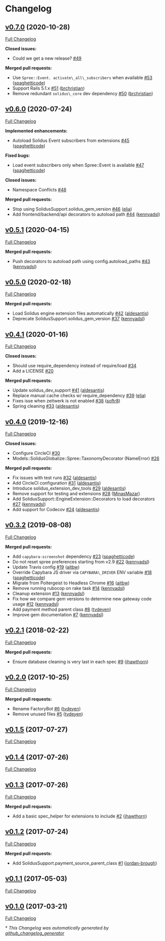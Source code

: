 # Changelog

## [v0.7.0](https://github.com/solidusio/solidus_support/tree/v0.7.0) (2020-10-28)

[Full Changelog](https://github.com/solidusio/solidus_support/compare/v0.6.0...v0.7.0)

**Closed issues:**

- Could we get a new release? [\#49](https://github.com/solidusio/solidus_support/issues/49)

**Merged pull requests:**

- Use `Spree::Event. activate\_all\_subscribers` when available [\#53](https://github.com/solidusio/solidus_support/pull/53) ([spaghetticode](https://github.com/spaghetticode))
- Support Rails 5.1.x [\#51](https://github.com/solidusio/solidus_support/pull/51) ([brchristian](https://github.com/brchristian))
- Remove redundant `solidus\_core` dev dependency [\#50](https://github.com/solidusio/solidus_support/pull/50) ([brchristian](https://github.com/brchristian))

## [v0.6.0](https://github.com/solidusio/solidus_support/tree/v0.6.0) (2020-07-24)

[Full Changelog](https://github.com/solidusio/solidus_support/compare/v0.5.1...v0.6.0)

**Implemented enhancements:**

- Autoload Solidus Event subscribers from extensions [\#45](https://github.com/solidusio/solidus_support/pull/45) ([spaghetticode](https://github.com/spaghetticode))

**Fixed bugs:**

- Load event subscribers only when Spree::Event is available [\#47](https://github.com/solidusio/solidus_support/pull/47) ([spaghetticode](https://github.com/spaghetticode))

**Closed issues:**

- Namespace Conflicts [\#48](https://github.com/solidusio/solidus_support/issues/48)

**Merged pull requests:**

- Stop using SolidusSupport.solidus\_gem\_version [\#46](https://github.com/solidusio/solidus_support/pull/46) ([elia](https://github.com/elia))
- Add frontend/backend/api decorators to autoload path [\#44](https://github.com/solidusio/solidus_support/pull/44) ([kennyadsl](https://github.com/kennyadsl))

## [v0.5.1](https://github.com/solidusio/solidus_support/tree/v0.5.1) (2020-04-15)

[Full Changelog](https://github.com/solidusio/solidus_support/compare/v0.5.0...v0.5.1)

**Merged pull requests:**

- Push decorators to autoload path using config.autoload\_paths [\#43](https://github.com/solidusio/solidus_support/pull/43) ([kennyadsl](https://github.com/kennyadsl))

## [v0.5.0](https://github.com/solidusio/solidus_support/tree/v0.5.0) (2020-02-18)

[Full Changelog](https://github.com/solidusio/solidus_support/compare/v0.4.1...v0.5.0)

**Merged pull requests:**

- Load Solidus engine extension files automatically [\#42](https://github.com/solidusio/solidus_support/pull/42) ([aldesantis](https://github.com/aldesantis))
- Deprecate SolidusSupport.solidus\_gem\_version [\#37](https://github.com/solidusio/solidus_support/pull/37) ([kennyadsl](https://github.com/kennyadsl))

## [v0.4.1](https://github.com/solidusio/solidus_support/tree/v0.4.1) (2020-01-16)

[Full Changelog](https://github.com/solidusio/solidus_support/compare/v0.4.0...v0.4.1)

**Closed issues:**

- Should use require\_dependency instead of require/load [\#34](https://github.com/solidusio/solidus_support/issues/34)
- Add a LICENSE [\#20](https://github.com/solidusio/solidus_support/issues/20)

**Merged pull requests:**

- Update solidus\_dev\_support [\#41](https://github.com/solidusio/solidus_support/pull/41) ([aldesantis](https://github.com/aldesantis))
- Replace manual cache checks w/ require\_dependency [\#39](https://github.com/solidusio/solidus_support/pull/39) ([elia](https://github.com/elia))
- Fixes isse when zeitwerk is not enabled [\#38](https://github.com/solidusio/solidus_support/pull/38) ([softr8](https://github.com/softr8))
- Spring cleaning [\#33](https://github.com/solidusio/solidus_support/pull/33) ([aldesantis](https://github.com/aldesantis))

## [v0.4.0](https://github.com/solidusio/solidus_support/tree/v0.4.0) (2019-12-16)

[Full Changelog](https://github.com/solidusio/solidus_support/compare/v0.3.2...v0.4.0)

**Closed issues:**

- Configure CircleCI [\#30](https://github.com/solidusio/solidus_support/issues/30)
- Models::SolidusGlobalize::Spree::TaxonomyDecorator \(NameError\) [\#26](https://github.com/solidusio/solidus_support/issues/26)

**Merged pull requests:**

- Fix issues with test runs [\#32](https://github.com/solidusio/solidus_support/pull/32) ([aldesantis](https://github.com/aldesantis))
- Add CircleCI configuration [\#31](https://github.com/solidusio/solidus_support/pull/31) ([aldesantis](https://github.com/aldesantis))
- Introduce solidus\_extension\_dev\_tools [\#29](https://github.com/solidusio/solidus_support/pull/29) ([aldesantis](https://github.com/aldesantis))
- Remove support for testing and extensions [\#28](https://github.com/solidusio/solidus_support/pull/28) ([MinasMazar](https://github.com/MinasMazar))
- Add SolidusSupport::EngineExtension::Decorators to load decorators [\#27](https://github.com/solidusio/solidus_support/pull/27) ([kennyadsl](https://github.com/kennyadsl))
- Add support for Codecov [\#24](https://github.com/solidusio/solidus_support/pull/24) ([aldesantis](https://github.com/aldesantis))

## [v0.3.2](https://github.com/solidusio/solidus_support/tree/v0.3.2) (2019-08-08)

[Full Changelog](https://github.com/solidusio/solidus_support/compare/v0.2.1...v0.3.2)

**Merged pull requests:**

- Add `capybara-screenshot` dependency [\#23](https://github.com/solidusio/solidus_support/pull/23) ([spaghetticode](https://github.com/spaghetticode))
- Do not reset spree preferences starting from v2.9 [\#22](https://github.com/solidusio/solidus_support/pull/22) ([kennyadsl](https://github.com/kennyadsl))
- Update Travis config [\#19](https://github.com/solidusio/solidus_support/pull/19) ([aitbw](https://github.com/aitbw))
- Override Capybara JS driver via `CAPYBARA\_DRIVER` ENV variable [\#18](https://github.com/solidusio/solidus_support/pull/18) ([spaghetticode](https://github.com/spaghetticode))
- Migrate from Poltergeist to Headless Chrome [\#16](https://github.com/solidusio/solidus_support/pull/16) ([aitbw](https://github.com/aitbw))
- Remove running rubocop on rake task [\#14](https://github.com/solidusio/solidus_support/pull/14) ([kennyadsl](https://github.com/kennyadsl))
- Cleanup extension [\#13](https://github.com/solidusio/solidus_support/pull/13) ([kennyadsl](https://github.com/kennyadsl))
- Fix how we compare gem versions to determine new gateway code usage [\#12](https://github.com/solidusio/solidus_support/pull/12) ([kennyadsl](https://github.com/kennyadsl))
- Add payment method parent class [\#8](https://github.com/solidusio/solidus_support/pull/8) ([tvdeyen](https://github.com/tvdeyen))
- Improve gem documentation [\#7](https://github.com/solidusio/solidus_support/pull/7) ([kennyadsl](https://github.com/kennyadsl))

## [v0.2.1](https://github.com/solidusio/solidus_support/tree/v0.2.1) (2018-02-22)

[Full Changelog](https://github.com/solidusio/solidus_support/compare/v0.2.0...v0.2.1)

**Merged pull requests:**

- Ensure database cleaning is very last in each spec [\#9](https://github.com/solidusio/solidus_support/pull/9) ([jhawthorn](https://github.com/jhawthorn))

## [v0.2.0](https://github.com/solidusio/solidus_support/tree/v0.2.0) (2017-10-25)

[Full Changelog](https://github.com/solidusio/solidus_support/compare/v0.1.5...v0.2.0)

**Merged pull requests:**

- Rename FactoryBot [\#6](https://github.com/solidusio/solidus_support/pull/6) ([tvdeyen](https://github.com/tvdeyen))
- Remove unused files [\#5](https://github.com/solidusio/solidus_support/pull/5) ([tvdeyen](https://github.com/tvdeyen))

## [v0.1.5](https://github.com/solidusio/solidus_support/tree/v0.1.5) (2017-07-27)

[Full Changelog](https://github.com/solidusio/solidus_support/compare/v0.1.4...v0.1.5)

## [v0.1.4](https://github.com/solidusio/solidus_support/tree/v0.1.4) (2017-07-26)

[Full Changelog](https://github.com/solidusio/solidus_support/compare/v0.1.3...v0.1.4)

## [v0.1.3](https://github.com/solidusio/solidus_support/tree/v0.1.3) (2017-07-26)

[Full Changelog](https://github.com/solidusio/solidus_support/compare/v0.1.2...v0.1.3)

**Merged pull requests:**

- Add a basic spec\_helper for extensions to include [\#2](https://github.com/solidusio/solidus_support/pull/2) ([jhawthorn](https://github.com/jhawthorn))

## [v0.1.2](https://github.com/solidusio/solidus_support/tree/v0.1.2) (2017-07-24)

[Full Changelog](https://github.com/solidusio/solidus_support/compare/v0.1.1...v0.1.2)

**Merged pull requests:**

- Add SolidusSupport.payment\_source\_parent\_class [\#1](https://github.com/solidusio/solidus_support/pull/1) ([jordan-brough](https://github.com/jordan-brough))

## [v0.1.1](https://github.com/solidusio/solidus_support/tree/v0.1.1) (2017-05-03)

[Full Changelog](https://github.com/solidusio/solidus_support/compare/v0.1.0...v0.1.1)

## [v0.1.0](https://github.com/solidusio/solidus_support/tree/v0.1.0) (2017-03-21)

[Full Changelog](https://github.com/solidusio/solidus_support/compare/b34d603b2b603e8799ce801913b577322bd39bdc...v0.1.0)



\* *This Changelog was automatically generated by [github_changelog_generator](https://github.com/github-changelog-generator/github-changelog-generator)*
